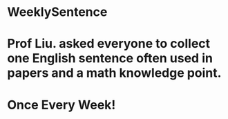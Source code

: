 # WeeklySentence

# Prof Liu. asked everyone to collect one English sentence often used in papers and a math knowledge point.

# Once Every Week!
